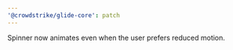 ```yaml
---
'@crowdstrike/glide-core': patch
---
```


Spinner now animates even when the user prefers reduced motion.

